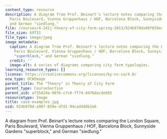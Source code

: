 ```yaml
---
content_type: resource
description: A diagram from Prof. Beinart's lecture notes comparing the London Square,
  Paris Boulevard, Vienna Gruppenhaus / HOF, Barcelona Block, Sunnyside Gardens "superblock,"
  and German "siedlung."
file: /courses/4-241j-theory-of-city-form-spring-2013/924b970da90f859edfd194caddd0b1e6_case-examples.jpg
file_size: 69731
file_type: image/jpeg
image_metadata:
  caption: A diagram from Prof. Beinart's lecture notes comparing the London Square,
    Paris Boulevard, Vienna Gruppenhaus / HOF, Barcelona Block, Sunnyside Gardens
    "superblock," and German "siedlung."
  credit: ''
  image-alt: A series of diagrams comparing city form typologies.
learning_resource_types: []
license: https://creativecommons.org/licenses/by-nc-sa/4.0/
ocw_type: OCWImage
parent_title: The "Theory" in Theory of City Form
parent_type: CourseSection
parent_uid: a735424a-98f6-c7c8-ff74-9476dacde695
resourcetype: Image
title: case-examples.jpg
uid: 924b970d-a90f-859e-dfd1-94caddd0b1e6
---
```

A diagram from Prof. Beinart's lecture notes comparing the London Square, Paris Boulevard, Vienna Gruppenhaus / HOF, Barcelona Block, Sunnyside Gardens "superblock," and German "siedlung."